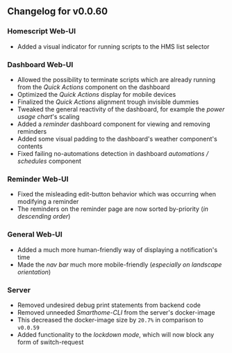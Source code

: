 ## Changelog for v0.0.60

### Homescript Web-UI
- Added a visual indicator for running scripts to the HMS list selector

### Dashboard Web-UI
- Allowed the possibility to terminate scripts which are already running from the *Quick Actions* component on the dashboard
- Optimized the *Quick Actions* display for mobile devices
- Finalized the *Quick Actions* alignment trough invisible dummies
- Tweaked the general reactivity of the dashboard, for example the *power usage chart*'s scaling
- Added a *reminder* dashboard component for viewing and removing reminders
- Added some visual padding to the dashboard's weather component's contents
- Fixed failing no-automations detection in dashboard *automations / schedules* component

### Reminder Web-UI
- Fixed the misleading edit-button behavior which was occurring when modifying a reminder
- The reminders on the reminder page are now sorted by-priority (*in descending order*)

### General Web-UI
- Added a much more human-friendly way of displaying a notification's time
- Made the *nav bar* much more mobile-friendly (*especially on landscape orientation*)

### Server
- Removed undesired debug print statements from backend code
- Removed unneeded *Smarthome-CLI* from the server's docker-image
- This decreased the docker-image size by `20.7%` in comparison to `v0.0.59`
- Added functionality to the *lockdown mode*, which will now block any form of switch-request
